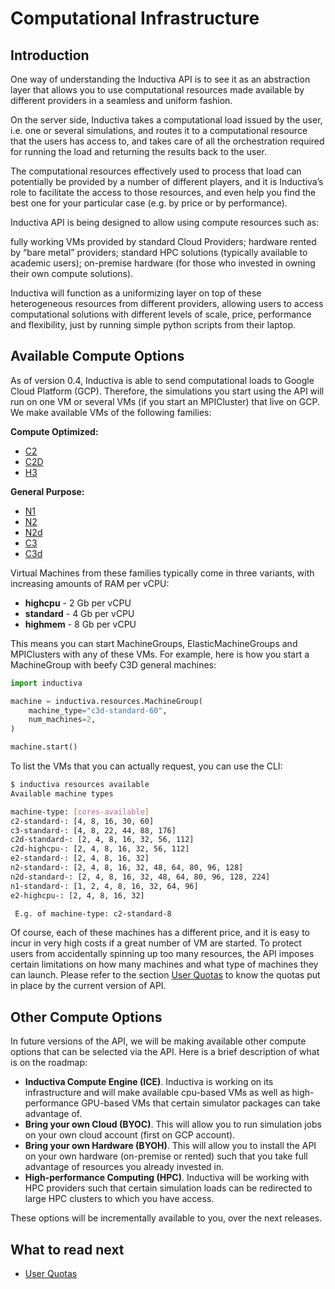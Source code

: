 # Computational Infrastructure

## Introduction
One way of understanding the Inductiva API is to see it as an abstraction layer that allows you to use computational resources made available by different providers in a seamless and uniform fashion. 

On the server side, Inductiva takes a computational load issued by the user, i.e. one or several simulations, and routes it to a computational resource that the users has access to, and takes care of all the orchestration required for running the load and returning the results back to the user. 

The computational resources effectively used to process that load can potentially be provided by a number of different players, and it is Inductiva’s role to facilitate the access to those resources, and even help you find the best one for your particular case (e.g. by price or by performance). 

Inductiva API is being designed to allow using compute resources such as:

fully working VMs provided by standard Cloud Providers;
hardware rented by “bare metal” providers;
standard HPC solutions (typically available to academic users);
on-premise hardware (for those who invested in owning their own compute solutions).

Inductiva will function as a uniformizing layer on top of these heterogeneous resources from different providers, allowing users to access computational solutions with different levels of scale, price, performance and flexibility, just by running simple python scripts from their laptop.

## Available Compute Options
As of version 0.4, Inductiva is able to send computational loads to Google Cloud Platform (GCP). Therefore, the simulations you start using the API will run on one VM or several VMs (if you start an MPICluster) that live on GCP. We make available VMs of the following families:

**Compute Optimized:**

- [C2](https://cloud.google.com/compute/docs/compute-optimized-machines#c2_machine_types)
- [C2D](https://cloud.google.com/compute/docs/compute-optimized-machines#c2d_series)
- [H3](https://cloud.google.com/compute/docs/compute-optimized-machines#h3_series)

**General Purpose:**

 - [N1]( https://cloud.google.com/compute/docs/general-purpose-machines#n1_machines)
 - [N2](https://cloud.google.com/compute/docs/general-purpose-machines#n2_series)
 - [N2d](https://cloud.google.com/compute/docs/general-purpose-machines#n2d_machines)
 - [C3](https://cloud.google.com/compute/docs/general-purpose-machines#c3_series)  
- [C3d](https://cloud.google.com/compute/docs/general-purpose-machines#c3d_series)

Virtual Machines from these families typically come in three variants, with increasing amounts of RAM per vCPU:

- **highcpu** - 2 Gb per vCPU 
- **standard** - 4 Gb per vCPU
- **highmem** - 8 Gb per vCPU

This means you can start MachineGroups, ElasticMachineGroups and MPIClusters with any of these VMs. For example, here is how you start a MachineGroup with beefy C3D general machines:

```python
import inductiva

machine = inductiva.resources.MachineGroup(
    machine_type="c3d-standard-60",
    num_machines=2,
)

machine.start()
```

To list the VMs that you can actually request, you can use the CLI:

```bash
$ inductiva resources available
Available machine types

machine-type: [cores-available]
c2-standard-: [4, 8, 16, 30, 60]
c3-standard-: [4, 8, 22, 44, 88, 176]
c2d-standard-: [2, 4, 8, 16, 32, 56, 112]
c2d-highcpu-: [2, 4, 8, 16, 32, 56, 112]
e2-standard-: [2, 4, 8, 16, 32]
n2-standard-: [2, 4, 8, 16, 32, 48, 64, 80, 96, 128]
n2d-standard-: [2, 4, 8, 16, 32, 48, 64, 80, 96, 128, 224]
n1-standard-: [1, 2, 4, 8, 16, 32, 64, 96]
e2-highcpu-: [2, 4, 8, 16, 32]

 E.g. of machine-type: c2-standard-8
```

Of course, each of these machines has a different price, and it is easy to incur in very high costs if a great number of VM are started. To protect users from accidentally spinning up too many resources, the API imposes certain limitations on how many machines and what type of machines they can launch. Please refer to the section [User Quotas]() to know the quotas put in place by the current version of API.

## Other Compute Options
In future versions of the API, we will be making available other compute options that can be selected via the API. Here is a brief description of what is on the roadmap:

- **Inductiva Compute Engine (ICE)**. Inductiva is working on its infrastructure and will make available cpu-based VMs as well as high-performance GPU-based VMs that certain simulator packages can take advantage of.
- **Bring your own Cloud (BYOC)**. This will allow you to run simulation jobs on your own cloud account (first on GCP account).
- **Bring your own Hardware (BYOH)**. This will allow you to install the API on your own hardware (on-premise or rented) such that you take full advantage of resources you already invested in.
- **High-performance Computing (HPC)**. Inductiva will be working with HPC providers such that certain simulation loads can be redirected to large HPC clusters to which you have access.

These options will be incrementally available to you, over the next releases.

## What to read next

- [User Quotas](../user_quotas.md)
